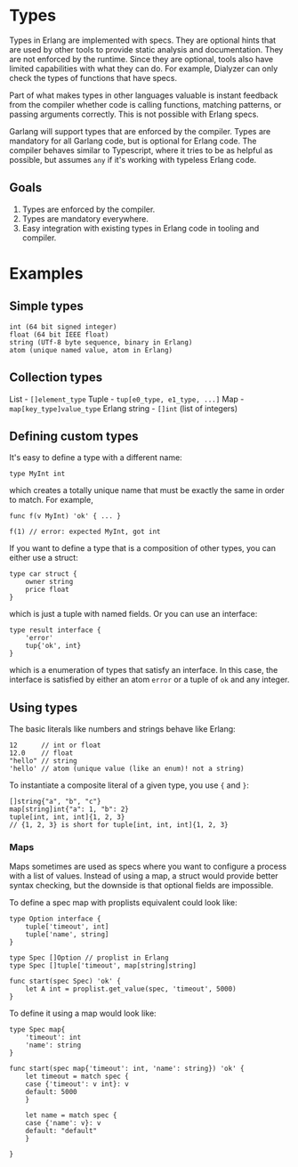 # Types

Types in Erlang are implemented with specs. They are optional hints that are used by other tools to provide static analysis and documentation. They are not enforced by the runtime. Since they are optional, tools also have limited capabilities with
what they can do. For example, Dialyzer can only check the types of functions that have specs.

Part of what makes types in other languages valuable is instant feedback from the compiler whether code is calling functions, matching
patterns, or passing arguments correctly. This is not possible with Erlang specs.

Garlang will support types that are enforced by the compiler. Types are mandatory for all Garlang code, but is optional for Erlang code. The compiler behaves similar to Typescript, where it tries to be as helpful as possible, but assumes `any` if it's working with typeless Erlang code.

## Goals
1. Types are enforced by the compiler.
2. Types are mandatory everywhere.
3. Easy integration with existing types in Erlang code in tooling and compiler.


# Examples

## Simple types
```garlang
int (64 bit signed integer)
float (64 bit IEEE float)
string (UTf-8 byte sequence, binary in Erlang)
atom (unique named value, atom in Erlang)
```

## Collection types
List - `[]element_type`
Tuple - `tup[e0_type, e1_type, ...]`
Map - `map[key_type]value_type`
Erlang string - `[]int` (list of integers)

## Defining custom types
It's easy to define a type with a different name:

```
type MyInt int
```
which creates a totally unique name that must be exactly the same in order to match. For example,

```
func f(v MyInt) 'ok' { ... }

f(1) // error: expected MyInt, got int
```

If you want to define a type that is a composition of other types, you can either use a struct:

```
type car struct {
    owner string
    price float
}
```

which is just a tuple with named fields. Or you can use an interface:

```
type result interface {
    'error'
    tup{'ok', int}
}
```

which is a enumeration of types that satisfy an interface. In this case, the interface is satisfied by either an atom `error` or a tuple of `ok` and any integer.

## Using types
The basic literals like numbers and strings behave like Erlang:

```
12      // int or float
12.0    // float
"hello" // string
'hello' // atom (unique value (like an enum)! not a string)
```

To instantiate a composite literal of a given type, you use `{` and `}`:

```
[]string{"a", "b", "c"}
map[string]int{"a": 1, "b": 2}
tuple[int, int, int]{1, 2, 3}
// {1, 2, 3} is short for tuple[int, int, int]{1, 2, 3}
```

### Maps
Maps sometimes are used as specs where you want to configure a process with a list of values. Instead of using a map, a struct would provide better syntax checking, but the downside is that optional fields are impossible.

To define a spec map with proplists equivalent could look like:

```
type Option interface {
    tuple['timeout', int]
    tuple['name', string]
}

type Spec []Option // proplist in Erlang
type Spec []tuple['timeout', map[string]string]

func start(spec Spec) 'ok' {
    let A int = proplist.get_value(spec, 'timeout', 5000)
}

```

To define it using a map would look like:

```
type Spec map{
    'timeout': int
    'name': string
}

func start(spec map{'timeout': int, 'name': string}) 'ok' {
    let timeout = match spec {
    case {'timeout': v int}: v
    default: 5000
    }

    let name = match spec {
    case {'name': v}: v
    default: "default"
    }

}
```
```